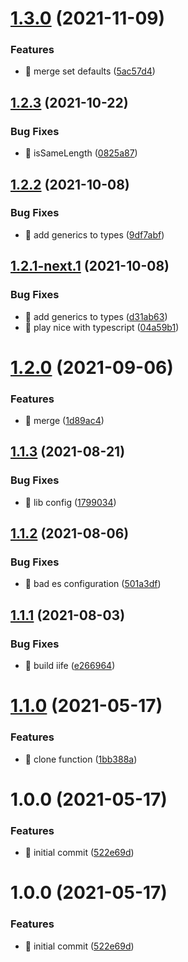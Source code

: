 # [1.3.0](https://github.com/riot-tools/state-utils/compare/v1.2.3...v1.3.0) (2021-11-09)


### Features

* 🎸 merge set defaults ([5ac57d4](https://github.com/riot-tools/state-utils/commit/5ac57d4ed73646f99d8a3076ef7213443d671a4b))

## [1.2.3](https://github.com/riot-tools/state-utils/compare/v1.2.2...v1.2.3) (2021-10-22)


### Bug Fixes

* 🐛 isSameLength ([0825a87](https://github.com/riot-tools/state-utils/commit/0825a874422fa80ad044816063219b8870e3f820))

## [1.2.2](https://github.com/riot-tools/state-utils/compare/v1.2.1...v1.2.2) (2021-10-08)


### Bug Fixes

* 🐛 add generics to types ([9df7abf](https://github.com/riot-tools/state-utils/commit/9df7abf78e3dc64ec76633553a9ce25c307bd810))

## [1.2.1-next.1](https://github.com/riot-tools/state-utils/compare/v1.2.0...v1.2.1-next.1) (2021-10-08)


### Bug Fixes

* 🐛 add generics to types ([d31ab63](https://github.com/riot-tools/state-utils/commit/d31ab632dc847fc473cdf47d71981fe0b148b07a))
* 🐛 play nice with typescript ([04a59b1](https://github.com/riot-tools/state-utils/commit/04a59b17a4722200ef68839e664fc3d639ae8990))

# [1.2.0](https://github.com/riot-tools/state-utils/compare/v1.1.3...v1.2.0) (2021-09-06)


### Features

* 🎸 merge ([1d89ac4](https://github.com/riot-tools/state-utils/commit/1d89ac4bd38f9f39efffc6f21db04823e2fcc096))

## [1.1.3](https://github.com/riot-tools/state-utils/compare/v1.1.2...v1.1.3) (2021-08-21)


### Bug Fixes

* 🐛 lib config ([1799034](https://github.com/riot-tools/state-utils/commit/1799034ec621e014471665f0ed179ef9821f7757))

## [1.1.2](https://github.com/riot-tools/state-utils/compare/v1.1.1...v1.1.2) (2021-08-06)


### Bug Fixes

* 🐛 bad es configuration ([501a3df](https://github.com/riot-tools/state-utils/commit/501a3dfb1d503c1992f7a7bbd0b8dc2f51437636))

## [1.1.1](https://github.com/riot-tools/state-utils/compare/v1.1.0...v1.1.1) (2021-08-03)


### Bug Fixes

* 🐛 build iife ([e266964](https://github.com/riot-tools/state-utils/commit/e266964e9e72fa42163c35ec6e42954625d6d647))

# [1.1.0](https://github.com/riot-tools/state-utils/compare/v1.0.0...v1.1.0) (2021-05-17)


### Features

* 🎸 clone function ([1bb388a](https://github.com/riot-tools/state-utils/commit/1bb388a3373242b3216e9421c66fd8b226dc171a))

# 1.0.0 (2021-05-17)


### Features

* 🎸 initial commit ([522e69d](https://github.com/riot-tools/state-utils/commit/522e69d5c7b420a52433af54cb6898e7a229a255))

# 1.0.0 (2021-05-17)


### Features

* 🎸 initial commit ([522e69d](https://github.com/riot-tools/state-utils/commit/522e69d5c7b420a52433af54cb6898e7a229a255))
